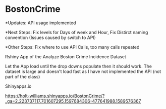 # BostonCrime
*Updates: API usage implemented

*Next Steps: Fix levels for Days of week and Hour, Fix Distirct naming convention (Issues caused by switch to API)

*Other Steps: Fix where to use API Calls, too many calls repeated 

Rshiny App of the Analyze Boston Crime Incidence Dataset
 
 
 Let the App load until the drop downs populate then it should work. The dataset  is large and doesn't load fast as I have not implemented the API (not part of the class)
 
 Shinyapps.io
 
https://holt-williams.shinyapps.io/BostonCrime/?_ga=2.223737117.701607295.1597684306-477641988.1589576367

